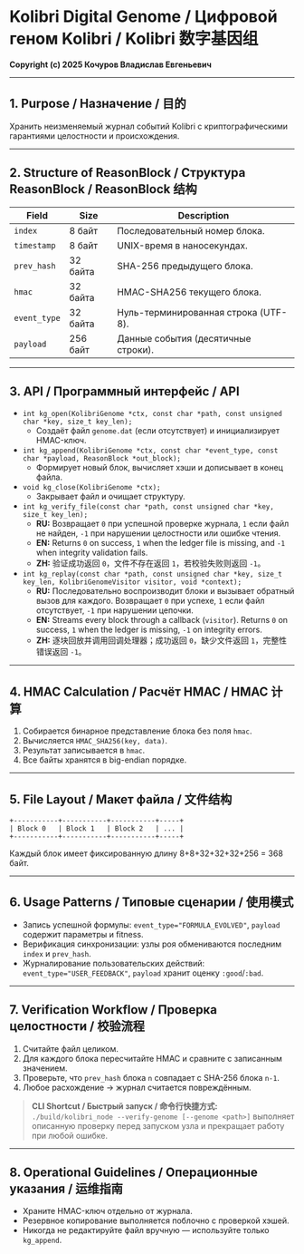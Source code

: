 # Kolibri Digital Genome / Цифровой геном Kolibri / Kolibri 数字基因组

**Copyright (c) 2025 Кочуров Владислав Евгеньевич**

---

## 1. Purpose / Назначение / 目的

Хранить неизменяемый журнал событий Kolibri с криптографическими гарантиями целостности и происхождения.

---

## 2. Structure of ReasonBlock / Структура ReasonBlock / ReasonBlock 结构

| Field | Size | Description |
|-------|------|-------------|
| `index` | 8 байт | Последовательный номер блока. |
| `timestamp` | 8 байт | UNIX-время в наносекундах. |
| `prev_hash` | 32 байта | SHA-256 предыдущего блока. |
| `hmac` | 32 байта | HMAC-SHA256 текущего блока. |
| `event_type` | 32 байта | Нуль-терминированная строка (UTF-8). |
| `payload` | 256 байт | Данные события (десятичные строки). |

---

## 3. API / Программный интерфейс / API

- `int kg_open(KolibriGenome *ctx, const char *path, const unsigned char *key, size_t key_len);`
  - Создаёт файл `genome.dat` (если отсутствует) и инициализирует HMAC-ключ.
- `int kg_append(KolibriGenome *ctx, const char *event_type, const char *payload, ReasonBlock *out_block);`
  - Формирует новый блок, вычисляет хэши и дописывает в конец файла.
- `void kg_close(KolibriGenome *ctx);`
  - Закрывает файл и очищает структуру.
- `int kg_verify_file(const char *path, const unsigned char *key, size_t key_len);`
  - **RU:** Возвращает `0` при успешной проверке журнала, `1` если файл не найден,
    `-1` при нарушении целостности или ошибке чтения.
  - **EN:** Returns `0` on success, `1` when the ledger file is missing, and `-1`
    when integrity validation fails.
  - **ZH:** 验证成功返回 `0`，文件不存在返回 `1`，若校验失败则返回 `-1`。
- `int kg_replay(const char *path, const unsigned char *key, size_t key_len, KolibriGenomeVisitor visitor, void *context);`
  - **RU:** Последовательно воспроизводит блоки и вызывает обратный вызов для каждого.
    Возвращает `0` при успехе, `1` если файл отсутствует, `-1` при нарушении цепочки.
  - **EN:** Streams every block through a callback (`visitor`). Returns `0` on success,
    `1` when the ledger is missing, `-1` on integrity errors.
  - **ZH:** 逐块回放并调用回调处理器；成功返回 `0`，缺少文件返回 `1`，完整性错误返回 `-1`。

---

## 4. HMAC Calculation / Расчёт HMAC / HMAC 计算

1. Собирается бинарное представление блока без поля `hmac`.
2. Вычисляется `HMAC_SHA256(key, data)`.
3. Результат записывается в `hmac`.
4. Все байты хранятся в big-endian порядке.

---

## 5. File Layout / Макет файла / 文件结构

```
+-----------+-----------+-----------+-----+
| Block 0   | Block 1   | Block 2   | ... |
+-----------+-----------+-----------+-----+
```

Каждый блок имеет фиксированную длину 8+8+32+32+32+256 = 368 байт.

---

## 6. Usage Patterns / Типовые сценарии / 使用模式

- Запись успешной формулы: `event_type="FORMULA_EVOLVED"`, `payload` содержит параметры и fitness.
- Верификация синхронизации: узлы роя обмениваются последним `index` и `prev_hash`.
- Журналирование пользовательских действий: `event_type="USER_FEEDBACK"`, `payload` хранит оценку `:good`/`:bad`.

---

## 7. Verification Workflow / Проверка целостности / 校验流程

1. Считайте файл целиком.
2. Для каждого блока пересчитайте HMAC и сравните с записанным значением.
3. Проверьте, что `prev_hash` блока `n` совпадает с SHA-256 блока `n-1`.
4. Любое расхождение → журнал считается повреждённым.

> **CLI Shortcut / Быстрый запуск / 命令行快捷方式:**
> `./build/kolibri_node --verify-genome [--genome <path>]` выполняет описанную
> проверку перед запуском узла и прекращает работу при любой ошибке.

---

## 8. Operational Guidelines / Операционные указания / 运维指南

- Храните HMAC-ключ отдельно от журнала.
- Резервное копирование выполняется поблочно с проверкой хэшей.
- Никогда не редактируйте файл вручную — используйте только `kg_append`.

